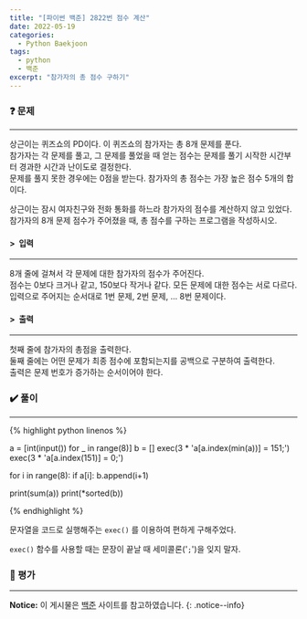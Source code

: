 ```yaml
---
title: "[파이썬 백준] 2822번 점수 계산"
date: 2022-05-19
categories:
  - Python Baekjoon
tags:
  - python
  - 백준
excerpt: "참가자의 총 점수 구하기"
---
```


### ❓ 문제

---

상근이는 퀴즈쇼의 PD이다. 이 퀴즈쇼의 참가자는 총 8개 문제를 푼다.<br>
참가자는 각 문제를 풀고, 그 문제를 풀었을 때 얻는 점수는 문제를 풀기 시작한 시간부터 경과한 시간과 난이도로 결정한다.<br>
문제를 풀지 못한 경우에는 0점을 받는다. 참가자의 총 점수는 가장 높은 점수 5개의 합이다.<br>

상근이는 잠시 여자친구와 전화 통화를 하느라 참가자의 점수를 계산하지 않고 있었다.<br>
참가자의 8개 문제 점수가 주어졌을 때, 총 점수를 구하는 프로그램을 작성하시오.<br>


#### > &nbsp;입력

---

8개 줄에 걸쳐서 각 문제에 대한 참가자의 점수가 주어진다.<br>
점수는 0보다 크거나 같고, 150보다 작거나 같다. 모든 문제에 대한 점수는 서로 다르다.<br>
입력으로 주어지는 순서대로 1번 문제, 2번 문제, ... 8번 문제이다.<br>


#### > &nbsp;출력

---

첫째 줄에 참가자의 총점을 출력한다.<br>
둘째 줄에는 어떤 문제가 최종 점수에 포함되는지를 공백으로 구분하여 출력한다.<br>
출력은 문제 번호가 증가하는 순서이어야 한다.<br>


### ✔️ 풀이

---

{% highlight python linenos %}

a = [int(input()) for _ in range(8)]
b = []
exec(3 * 'a[a.index(min(a))] = 151;')
exec(3 * 'a[a.index(151)] = 0;')

for i in range(8):
    if a[i]:
        b.append(i+1)

print(sum(a))
print(*sorted(b))

{% endhighlight %}

문자열을 코드로 실행해주는 `exec()` 를 이용하여 편하게 구해주었다.

`exec()` 함수를 사용할 때는 문장이 끝날 때 세미콜론('`;`')을 잊지 말자.

### 💬 평가

---



**Notice:** 이 게시물은 [백준](https://www.acmicpc.net/problem/2822) 사이트를 참고하였습니다.
{: .notice--info}
